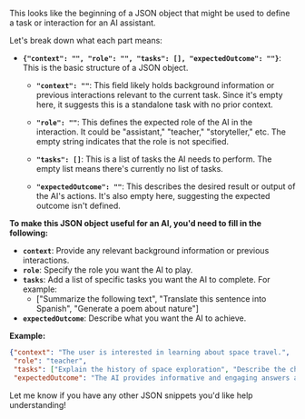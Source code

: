 This looks like the beginning of a JSON object that might be used to define a task or interaction for an AI assistant. 

Let's break down what each part means:

* **`{"context": "", "role": "", "tasks": [], "expectedOutcome": ""}`**: This is the basic structure of a JSON object.  

    * **`"context": ""`**: This field likely holds background information or previous interactions relevant to the current task.  Since it's empty here, it suggests this is a standalone task with no prior context.

    * **`"role": ""`**: This defines the expected role of the AI in the interaction. It could be "assistant," "teacher," "storyteller," etc.  The empty string indicates that the role is not specified.

    * **`"tasks": []`**: This is a list of tasks the AI needs to perform.  The empty list means there's currently no list of tasks.

    * **`"expectedOutcome": ""`**: This describes the desired result or output of the AI's actions. It's also empty here, suggesting the expected outcome isn't defined.

**To make this JSON object useful for an AI, you'd need to fill in the following:**

* **`context`**: Provide any relevant background information or previous interactions.
* **`role`**: Specify the role you want the AI to play.
* **`tasks`**:  Add a list of specific tasks you want the AI to complete. For example:
    * ["Summarize the following text", "Translate this sentence into Spanish", "Generate a poem about nature"]
* **`expectedOutcome`**: Describe what you want the AI to achieve.

**Example:**

```json
{"context": "The user is interested in learning about space travel.",
 "role": "teacher",
 "tasks": ["Explain the history of space exploration", "Describe the challenges of long-duration spaceflight"],
 "expectedOutcome": "The AI provides informative and engaging answers about space travel."}
```



Let me know if you have any other JSON snippets you'd like help understanding!
